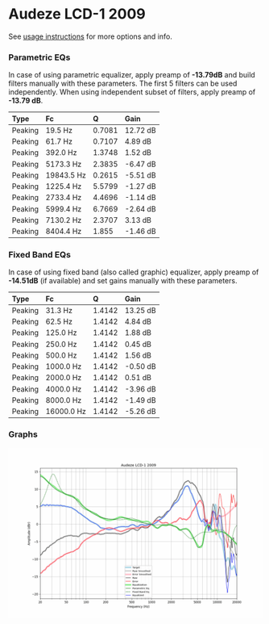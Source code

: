 # Audeze LCD-1 2009
See [usage instructions](https://github.com/jaakkopasanen/AutoEq#usage) for more options and info.

### Parametric EQs
In case of using parametric equalizer, apply preamp of **-13.79dB** and build filters manually
with these parameters. The first 5 filters can be used independently.
When using independent subset of filters, apply preamp of **-13.79 dB**.

| Type    | Fc         |      Q | Gain     |
|:--------|:-----------|:-------|:---------|
| Peaking | 19.5 Hz    | 0.7081 | 12.72 dB |
| Peaking | 61.7 Hz    | 0.7107 | 4.89 dB  |
| Peaking | 392.0 Hz   | 1.3748 | 1.52 dB  |
| Peaking | 5173.3 Hz  | 2.3835 | -6.47 dB |
| Peaking | 19843.5 Hz | 0.2615 | -5.51 dB |
| Peaking | 1225.4 Hz  | 5.5799 | -1.27 dB |
| Peaking | 2733.4 Hz  | 4.4696 | -1.14 dB |
| Peaking | 5999.4 Hz  | 6.7669 | -2.64 dB |
| Peaking | 7130.2 Hz  | 2.3707 | 3.13 dB  |
| Peaking | 8404.4 Hz  | 1.855  | -1.46 dB |

### Fixed Band EQs
In case of using fixed band (also called graphic) equalizer, apply preamp of **-14.51dB**
(if available) and set gains manually with these parameters.

| Type    | Fc         |      Q | Gain     |
|:--------|:-----------|:-------|:---------|
| Peaking | 31.3 Hz    | 1.4142 | 13.25 dB |
| Peaking | 62.5 Hz    | 1.4142 | 4.84 dB  |
| Peaking | 125.0 Hz   | 1.4142 | 1.88 dB  |
| Peaking | 250.0 Hz   | 1.4142 | 0.45 dB  |
| Peaking | 500.0 Hz   | 1.4142 | 1.56 dB  |
| Peaking | 1000.0 Hz  | 1.4142 | -0.50 dB |
| Peaking | 2000.0 Hz  | 1.4142 | 0.51 dB  |
| Peaking | 4000.0 Hz  | 1.4142 | -3.96 dB |
| Peaking | 8000.0 Hz  | 1.4142 | -1.49 dB |
| Peaking | 16000.0 Hz | 1.4142 | -5.26 dB |

### Graphs
![](./Audeze%20LCD-1%202009.png)